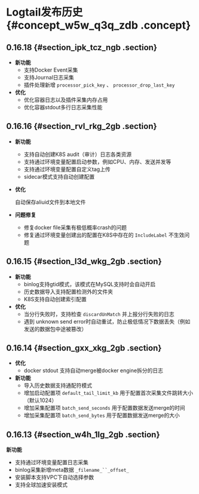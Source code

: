 # Logtail发布历史 {#concept_w5w_q3q_zdb .concept}

## 0.16.18 {#section_ipk_tcz_ngb .section}

-   **新功能**
    -   支持Docker Event采集
    -   支持Journal日志采集
    -   插件处理新增 `processor_pick_key` 、 `processor_drop_last_key`
-   **优化**
    -   优化容器日志以及插件采集内存占用
    -   优化容器stdout多行日志采集性能

## 0.16.16 {#section_rvl_rkg_2gb .section}

-   **新功能**
    -   支持自动创建K8S audit（审计）日志各类资源
    -   支持通过环境变量配置启动参数，例如CPU、内存、发送并发等
    -   支持通过环境变量配置自定义tag上传
    -   sidecar模式支持自动创建配置
-   **优化**

    自动保存aliuid文件到本地文件

-   **问题修复**
    -   修复docker file采集有极低概率crash的问题
    -   修复通过环境变量创建出的配置在K8S中存在的 `IncludeLabel` 不生效问题

## 0.16.15 {#section_l3d_wkg_2gb .section}

-   **新功能**
    -   binlog支持gtid模式，该模式在MySQL支持时会自动开启
    -   历史数据导入支持配置检测外的文件夹
    -   K8S支持自动创建索引配置
-   **优化**
    -   当分行失败时，支持检查 `discardUnMatch` 并上报分行失败的日志
    -   遇到 unknown send error时自动重试，防止极低情况下数据丢失（例如发送的数据包中途被篡改）

## 0.16.14 {#section_gxx_xkg_2gb .section}

-   **优化**
    -   docker stdout 支持自动merge被docker engine拆分的日志
-   **新功能**
    -   导入历史数据支持通配符模式
    -   增加启动配置项 `default_tail_limit_kb` 用于配置首次采集文件跳转大小（默认1024）
    -   增加采集配置项 `batch_send_seconds` 用于配置数据发送merge的时间
    -   增加采集配置项 `batch_send_bytes` 用于配置数据发送merge的大小

## 0.16.13 {#section_w4h_1lg_2gb .section}

**新功能**

-   支持通过环境变量配置日志采集
-   binlog采集新增meta数据 `_filename_``_offset_`
-   安装脚本支持VPC下自动选择参数
-   支持全球加速安装模式

